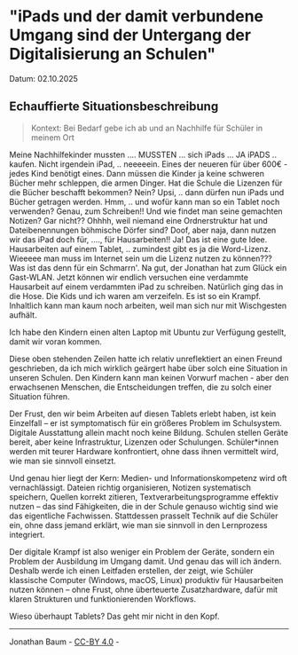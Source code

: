 # "iPads und der damit verbundene Umgang sind der Untergang der Digitalisierung an Schulen"

Datum: 02.10.2025

## Echauffierte Situationsbeschreibung
> Kontext: Bei Bedarf gebe ich ab und an Nachhilfe für Schüler in meinem Ort

Meine Nachhilfekinder mussten .... MUSSTEN ... sich iPads ... JA iPADS .. kaufen. Nicht irgendein iPad, .. neeeeein. Eines der neueren für über 600€ - jedes Kind benötigt eines.
Dann müssen die Kinder ja keine schweren Bücher mehr schleppen, die armen Dinger. Hat die Schule die Lizenzen für die Bücher beschafft bekommen? Nein? Upsi, .. dann dürfen nun iPads und Bücher getragen werden.
Hmm, .. und wofür kann man so ein Tablet noch verwenden? Genau, zum Schreiben!! Und wie findet man seine gemachten Notizen? Gar nicht?? Ohhhh, weil niemand eine Ordnerstruktur hat und Dateibenennungen böhmische Dörfer sind? Doof, aber naja, dann nutzen wir das iPad doch für, ...., für Hausarbeiten!! Ja! Das ist eine gute Idee. Hausarbeiten auf einem Tablet, .. zumindest gibt es ja die Word-Lizenz. Wieeeee man muss im Internet sein um die Lizenz nutzen zu können??? Was ist das denn für ein Schmarrn'. Na gut, der Jonathan hat zum Glück ein Gast-WLAN. Jetzt können wir endlich versuchen eine verdammte Hausarbeit auf einem verdammten iPad zu schreiben. Natürlich ging das in die Hose. Die Kids und ich waren am verzeifeln. Es ist so ein Krampf. Inhaltlich kann man kaum noch arbeiten, weil man sich nur mit Wischgesten aufhält.

Ich habe den Kindern einen alten Laptop mit Ubuntu zur Verfügung gestellt, damit wir voran kommen.

Diese oben stehenden Zeilen hatte ich relativ unreflektiert an einen Freund geschrieben, da ich mich wirklich geärgert habe über solch eine Situation in unseren Schulen. Den Kindern kann man keinen Vorwurf machen - aber den erwachsenen Menschen, die Entscheidungen treffen, die zu solch einer Situation führen.

Der Frust, den wir beim Arbeiten auf diesen Tablets erlebt haben, ist kein Einzelfall – er ist symptomatisch für ein größeres Problem im Schulsystem. Digitale Ausstattung allein macht noch keine Bildung. Schulen stellen Geräte bereit, aber keine Infrastruktur, Lizenzen oder Schulungen. Schüler*innen werden mit teurer Hardware konfrontiert, ohne dass ihnen vermittelt wird, wie man sie sinnvoll einsetzt.

Und genau hier liegt der Kern: Medien- und Informationskompetenz wird oft vernachlässigt. Dateien richtig organisieren, Notizen systematisch speichern, Quellen korrekt zitieren, Textverarbeitungsprogramme effektiv nutzen – das sind Fähigkeiten, die in der Schule genauso wichtig sind wie das eigentliche Fachwissen. Stattdessen prasselt Technik auf die Schüler ein, ohne dass jemand erklärt, wie man sie sinnvoll in den Lernprozess integriert. 

Der digitale Krampf ist also weniger ein Problem der Geräte, sondern ein Problem der Ausbildung im Umgang damit. Und genau das will ich ändern. Deshalb werde ich einen Leitfaden erstellen, der zeigt, wie Schüler klassische Computer (Windows, macOS, Linux) produktiv für Hausarbeiten nutzen können – ohne Frust, ohne überteuerte Zusatzhardware, dafür mit klaren Strukturen und funktionierenden Workflows.

Wieso überhaupt Tablets? Das geht mir nicht in den Kopf.

---

Jonathan Baum - [CC-BY 4.0](https://creativecommons.org/licenses/by/4.0/) -